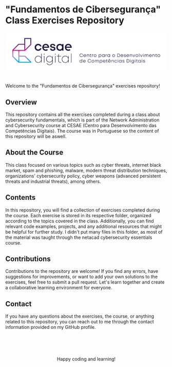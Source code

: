 # "Fundamentos de Cibersegurança" Class Exercises Repository

<!DOCTYPE html>
<head>
</head>
<body>
    <div align="center">
        <img src="cesae_logo_horizontal.png" alt="CESAE Logo">
    </div>
<br>
<br>
Welcome to the "Fundamentos de Cibersegurança" exercises repository!

<h2>Overview</h2>
    This repository contains all the exercises completed during a class about cybersecurity fundamentals, which is part of the Network Administration and Cybersecurity course at CESAE (Centro para Desenvolvimento das Competências Digitais).
    The course was in Portuguese so the content of this repository will be aswell.

<h2>About the Course</h2> 
    This class focused on various topics such as cyber threats, internet black market, spam and phishing, malware, modern threat distribution techniques, organizations' cybersecurity policy, cyber weapons (advanced persistent threats and industrial threats), among others. 

<h2>Contents</h2>  
    In this repository, you will find a collection of exercises completed during the course. Each exercise is stored in its respective folder, organized according to the topics covered in the class. Additionally, you can find relevant code examples, projects, and any additional resources that might be helpful for further study.
    I didn't put many files in this folder, as most of the material was taught through the netacad cybersecurity essentials course.

<h2>Contributions</h2>
    Contributions to the repository are welcome! If you find any errors, have suggestions for improvements, or want to add your own solutions to the exercises, feel free to submit a pull request. Let's learn together and create a collaborative learning environment for everyone.

<h2>Contact</h2>  
    If you have any questions about the exercises, the course, or anything related to this repository, you can reach out to me through the contact information provided on my GitHub profile.

<br>
<br>
<br>
<br>
<br>

<p align="center">Happy coding and learning!</p>
